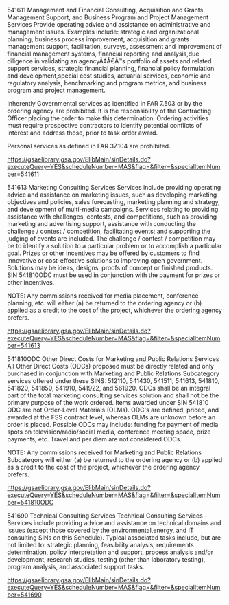 541611	Management and Financial Consulting, Acquisition and Grants Management Support, and Business Program and Project Management Services Provide operating advice and assistance on administrative and management issues. Examples include: strategic and organizational planning, business process improvement, acquisition and grants management support, facilitation, surveys, assessment and improvement of financial management systems, financial reporting and analysis,due diligence in validating an agencyÃ¢Â€Â™s portfolio of assets and related support services, strategic financial planning, financial policy formulation and development,special cost studies, actuarial services, economic and regulatory analysis, benchmarking and program metrics, and business program and project management.

Inherently Governmental services as identified in FAR 7.503 or by the ordering agency are prohibited. It is the responsibility of the Contracting Officer placing the order to make this determination. Ordering activities must require prospective contractors to identify potential conflicts of interest and address those, prior to task order award.

Personal services as defined in FAR 37.104 are prohibited.

https://gsaelibrary.gsa.gov/ElibMain/sinDetails.do?executeQuery=YES&scheduleNumber=MAS&flag=&filter=&specialItemNumber=541611

541613	Marketing Consulting Services Services include providing operating advice and assistance on marketing issues, such as developing marketing objectives and policies, sales forecasting, marketing planning and strategy, and development of multi-media campaigns. Services relating to providing assistance with challenges, contests, and competitions, such as providing marketing and advertising support, assistance with conducting the challenge / contest / competition, facilitating events; and supporting the judging of events are included. The challenge / contest / competition may be to identify a solution to a particular problem or to accomplish a particular goal. Prizes or other incentives may be offered by customers to find innovative or cost-effective solutions to improving open government. Solutions may be ideas, designs, proofs of concept or finished products. SIN 541810ODC must be used in conjunction with the payment for prizes or other incentives.

NOTE: Any commissions received for media placement, conference planning, etc. will either (a) be returned to the ordering agency or (b) applied as a credit to the cost of the project, whichever the ordering agency prefers.

https://gsaelibrary.gsa.gov/ElibMain/sinDetails.do?executeQuery=YES&scheduleNumber=MAS&flag=&filter=&specialItemNumber=541613

541810ODC	Other Direct Costs for Marketing and Public Relations Services All Other Direct Costs (ODCs) proposed must be directly related and only purchased in conjunction with Marketing and Public Relations Subcategory services offered under these SINS: 512110, 541430, 541511, 541613, 541810, 541820, 541850, 541910, 541922, and 561920. ODCs shall be an integral part of the total marketing consulting services solution and shall not be the primary purpose of the work ordered. Items awarded under SIN 541810 ODC are not Order-Level Materials (OLMs). ODC's are defined, priced, and awarded at the FSS contract level, whereas OLMs are unknown before an order is placed. Possible ODCs may include: funding for payment of media spots on television/radio/social media, conference meeting space, prize payments, etc. Travel and per diem are not considered ODCs.

NOTE: Any commissions received for Marketing and Public Relations Subcategory will either (a) be returned to the ordering agency or (b) applied as a credit to the cost of the project, whichever the ordering agency prefers.

https://gsaelibrary.gsa.gov/ElibMain/sinDetails.do?executeQuery=YES&scheduleNumber=MAS&flag=&filter=&specialItemNumber=541810ODC

541690	Technical Consulting Services Technical Consulting Services - Services include providing advice and assistance on technical domains and issues (except those covered by the environmental,energy, and IT consulting SINs on this Schedule). Typical associated tasks include, but are not limited to: strategic planning, feasibility analysis, requirements determination, policy interpretation and support, process analysis and/or development, research studies, testing (other than laboratory testing), program analysis, and associated support tasks.

https://gsaelibrary.gsa.gov/ElibMain/sinDetails.do?executeQuery=YES&scheduleNumber=MAS&flag=&filter=&specialItemNumber=541690
